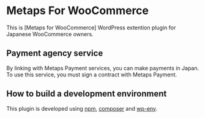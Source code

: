 # Metaps For WooCommerce

This is [Metaps for WooCommerce] WordPress extention plugin for Japanese WooCommerce owners.

## Payment agency service

By linking with Metaps Payment services, you can make payments in Japan. To use this service, you must sign a contract with Metaps Payment.

## How to build a development environment

This plugin is developed using [npm](https://pnpm.io/installation), [composer](https://getcomposer.org/doc/00-intro.md) and [wp-env](https://github.com/WordPress/gutenberg/blob/trunk/packages/env/README.md).
